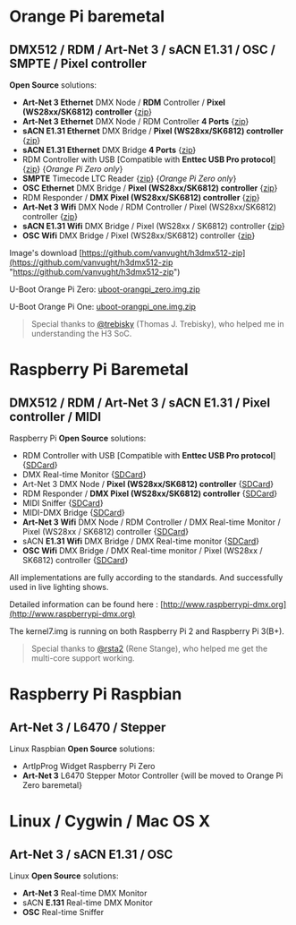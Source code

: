 # Orange Pi baremetal
## DMX512 / RDM / Art-Net 3 / sACN E1.31 / OSC / SMPTE / Pixel controller

**Open Source** solutions:

- **Art-Net 3 Ethernet** DMX Node / **RDM** Controller / **Pixel (WS28xx/SK6812) controller** {[zip](https://github.com/vanvught/h3dmx512-zip/blob/master/opi_emac_artnet_dmx.zip?raw=true)}
- **Art-Net 3 Ethernet** DMX Node / RDM Controller **4 Ports** {[zip](https://github.com/vanvught/h3dmx512-zip/blob/master/opi_emac_artnet_dmx_multi.zip?raw=true)}
-  **sACN E1.31 Ethernet** DMX Bridge / **Pixel (WS28xx/SK6812) controller** {[zip](https://github.com/vanvught/h3dmx512-zip/blob/master/opi_emac_e131_dmx.zip?raw=true)}
-  **sACN E1.31 Ethernet** DMX Bridge **4 Ports** {[zip](https://github.com/vanvught/h3dmx512-zip/blob/master/opi_emac_e131_dmx_multi.zip?raw=true)}
- RDM Controller with USB [Compatible with **Enttec USB Pro protocol**] {[zip](https://github.com/vanvught/h3dmx512-zip/blob/master/opi_dmx_usb_pro.zip?raw=true)}  {*Orange Pi Zero only*}
- **SMPTE** Timecode LTC Reader {[zip](https://github.com/vanvught/h3dmx512-zip/blob/master/opi_ltc_reader.zip?raw=true)}   {*Orange Pi Zero only*}
-  **OSC Ethernet** DMX Bridge / **Pixel (WS28xx/SK6812) controller** {[zip](https://github.com/vanvught/h3dmx512-zip/blob/master/opi_emac_osc_dmx.zip?raw=true)}
- RDM Responder / **DMX Pixel (WS28xx/SK6812) controller** {[zip](https://github.com/vanvught/h3dmx512-zip/blob/master/h3_rdm_responder.zip?raw=true)}
- **Art-Net 3 Wifi** DMX Node / RDM Controller / Pixel (WS28xx/SK6812) controller {[zip](https://github.com/vanvught/h3dmx512-zip/blob/master/h3_wifi_artnet_dmx.zip?raw=true)}
- **sACN E1.31 Wifi** DMX Bridge  / Pixel (WS28xx / SK6812) controller {[zip](https://github.com/vanvught/h3dmx512-zip/blob/master/h3_wifi_e131_dmx.zip?raw=true)}
- **OSC Wifi** DMX Bridge / Pixel (WS28xx/SK6812) controller {[zip](https://github.com/vanvught/h3dmx512-zip/blob/master/h3_wifi_osc_dmx.zip?raw=true)}

Image's download [https://github.com/vanvught/h3dmx512-zip](https://github.com/vanvught/h3dmx512-zip "https://github.com/vanvught/h3dmx512-zip")

U-Boot Orange Pi Zero: [uboot-orangpi_zero.img.zip](https://github.com/vanvught/h3dmx512-zip/blob/master/uboot-orangpi_zero.img.zip?raw=true)

U-Boot Orange Pi One: [uboot-orangpi_one.img.zip](https://github.com/vanvught/h3dmx512-zip/blob/master/uboot-orangpi_one.img.zip?raw=true)

> Special thanks to [@trebisky](https://github.com/trebisky/orangepi) (Thomas J. Trebisky), who helped me in understanding the H3 SoC.

# Raspberry Pi Baremetal #
## DMX512 / RDM / Art-Net 3 / sACN E1.31 / Pixel controller / MIDI

Raspberry Pi **Open Source** solutions:

- RDM Controller with USB [Compatible with **Enttec USB Pro protocol**] {[SDCard](https://github.com/vanvught/rpidmx512-zip/blob/master/rpi_dmx_usb_pro.zip?raw=true)}
- DMX Real-time Monitor {[SDCard](https://github.com/vanvught/rpidmx512-zip/blob/master/rpi_dmx_monitor.zip?raw=true)}
- Art-Net 3 DMX Node / **Pixel (WS28xx/SK6812) controller** {[SDCard](https://github.com/vanvught/rpidmx512-zip/blob/master/rpi_circle_artnet_dmx.zip?raw=true)}
- RDM Responder / **DMX Pixel (WS28xx/SK6812) controller** {[SDCard](https://github.com/vanvught/rpidmx512-zip/blob/master/rpi_rdm_responder.zip?raw=true)}
- MIDI Sniffer {[SDCard](https://github.com/vanvught/rpidmx512-zip/blob/master/rpi_midi_sniffer.zip?raw=true)}
- MIDI-DMX Bridge {[SDCard](https://github.com/vanvught/rpidmx512-zip/blob/master/rpi_midi_dmx_bridge.zip?raw=true)}
- **Art-Net 3 Wifi** DMX Node / RDM Controller / DMX Real-time Monitor / Pixel (WS28xx / SK6812) controller {[SDCard](https://github.com/vanvught/rpidmx512-zip/blob/master/rpi_wifi_artnet_dmx.zip?raw=true)}
- sACN **E1.31 Wifi** DMX Bridge / DMX Real-time monitor {[SDCard](https://github.com/vanvught/rpidmx512-zip/blob/master/rpi_wifi_e131_dmx.zip?raw=true)}
- **OSC Wifi** DMX Bridge / DMX Real-time monitor / Pixel (WS28xx / SK6812) controller {[SDCard](https://github.com/vanvught/rpidmx512-zip/blob/master/rpi_wifi_osc_dmx.zip?raw=true)}


All implementations are fully according to the standards. And successfully used in live lighting shows.

Detailed information can be found here : [http://www.raspberrypi-dmx.org](http://www.raspberrypi-dmx.org)

The kernel7.img is running on both Raspberry Pi 2 and Raspberry Pi 3(B+).

> Special thanks to [@rsta2](https://github.com/rsta2/circle) (Rene Stange), who helped me get the multi-core support working. 

# Raspberry Pi Raspbian #
## Art-Net 3 / L6470 / Stepper

Linux Raspbian **Open Source** solutions:

- ArtIpProg Widget Raspberry Pi Zero
- **Art-Net 3** L6470 Stepper Motor Controller {will be moved to Orange Pi Zero baremetal}

# Linux / Cygwin / Mac OS X #
## Art-Net 3 / sACN E1.31 / OSC ##

Linux **Open Source** solutions:

- **Art-Net 3** Real-time DMX Monitor
- sACN **E.131** Real-time DMX Monitor
- **OSC** Real-time Sniffer 